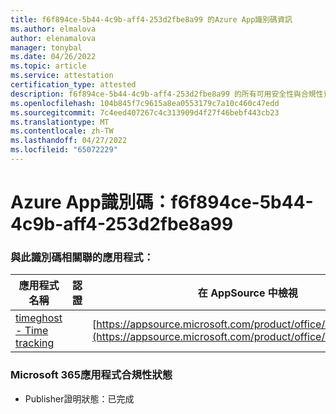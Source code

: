 ```yaml
---
title: f6f894ce-5b44-4c9b-aff4-253d2fbe8a99 的Azure App識別碼資訊
ms.author: elmalova
author: elenamalova
manager: tonybal
ms.date: 04/26/2022
ms.topic: article
ms.service: attestation
certification_type: attested
description: f6f894ce-5b44-4c9b-aff4-253d2fbe8a99 的所有可用安全性與合規性資訊。
ms.openlocfilehash: 104b845f7c9615a8ea0553179c7a10c460c47edd
ms.sourcegitcommit: 7c4eed407267c4c313909d4f27f46bebf443cb23
ms.translationtype: MT
ms.contentlocale: zh-TW
ms.lasthandoff: 04/27/2022
ms.locfileid: "65072229"
---
```

# <a name="azure-app-id-f6f894ce-5b44-4c9b-aff4-253d2fbe8a99"></a>Azure App識別碼：f6f894ce-5b44-4c9b-aff4-253d2fbe8a99


### <a name="apps-associated-with-this-id"></a>與此識別碼相關聯的應用程式：
| **應用程式名稱** | **認證** | **在 AppSource 中檢視** |
|--------------|---------------|-----------------------|
| [timeghost - Time tracking](../forward/WA200001532.md) |  | [https://appsource.microsoft.com/product/office/WA200001532](https://appsource.microsoft.com/product/office/WA200001532) |

### <a name="microsoft-365-app-compliance-status"></a>Microsoft 365應用程式合規性狀態
- Publisher證明狀態：已完成

